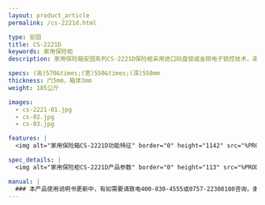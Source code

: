 ```yaml
---
layout: product_article
permalink: /cs-2221d.html

type: 安固
title: CS-2221D
keywords: 家用保险柜
description: 家用保险箱安固系列CS-2221D保险柜采用进口码盘锁或金刚电子锁控技术，高570mm，宽550mm，深550mm，净重185公斤。 

specs: (高)570&times;(宽)550&times;(深)550mm
thickness: 门5mm，箱体3mm
weight: 185公斤

images:
  - cs-2221-01.jpg
  - cs-02.jpg
  - cs-03.jpg

features: |
  <img alt="家用保险箱CS-2221D功能特征" border="0" height="1142" src="%PRODIMGS%/cs-gn.jpg" width="538" />

spec_details: |
  <img alt="家用保险柜CS-2221D产品参数" border="0" height="113" src="%PRODIMGS%/cs-cpcs.jpg" width="538" />

manual: |
  ### 本产品使用说明书更新中，有如需要请致电400-830-4555或0757-22308180咨询，谢谢！
---
```

